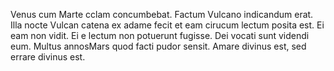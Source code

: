 Venus cum Marte cclam concumbebat.
Factum Vulcano indicandum erat.
Illa nocte Vulcan catena ex adame fecit et eam cirucum lectum posita est. 
Ei eam non vidit.
Ei e lectum non potuerunt fugisse.
Dei vocati sunt videndi eum.
Multus annosMars quod facti pudor sensit.
Amare divinus est, sed errare divinus est. 
